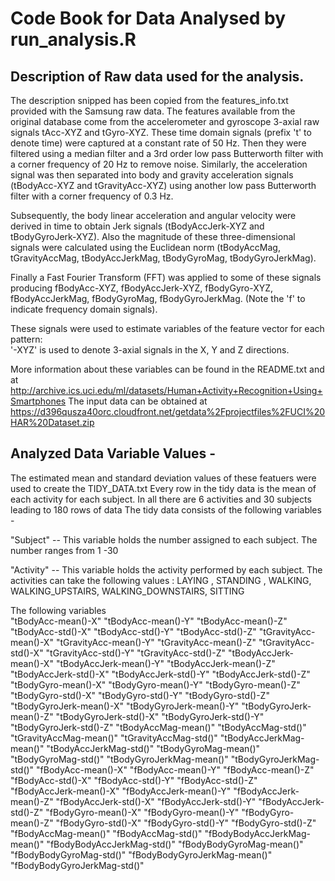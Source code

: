 # Code Book for Data Analysed by run_analysis.R 

## Description of Raw data used for the analysis. 
The description snipped has been copied from the features_info.txt provided with the Samsung raw data. 
The features available from the original database come from the accelerometer and gyroscope 3-axial raw signals tAcc-XYZ and tGyro-XYZ. 
These time domain signals (prefix 't' to denote time) were captured at a constant rate of 50 Hz. Then they were filtered using a median 
filter and a 3rd order low pass Butterworth filter with a corner frequency of 20 Hz to remove noise. Similarly, the acceleration signal
was then separated into body and gravity acceleration signals (tBodyAcc-XYZ and tGravityAcc-XYZ) using another low pass Butterworth filter 
with a corner frequency of 0.3 Hz. 

Subsequently, the body linear acceleration and angular velocity were derived in time to obtain Jerk signals (tBodyAccJerk-XYZ and tBodyGyroJerk-XYZ). 
Also the magnitude of these three-dimensional signals were calculated using the Euclidean norm (tBodyAccMag, tGravityAccMag, tBodyAccJerkMag, 
tBodyGyroMag, tBodyGyroJerkMag). 

Finally a Fast Fourier Transform (FFT) was applied to some of these signals producing fBodyAcc-XYZ, fBodyAccJerk-XYZ,
 fBodyGyro-XYZ, fBodyAccJerkMag, fBodyGyroMag, fBodyGyroJerkMag. (Note the 'f' to indicate frequency domain signals). 

These signals were used to estimate variables of the feature vector for each pattern:  
'-XYZ' is used to denote 3-axial signals in the X, Y and Z directions.

More information about these variables can be found in the README.txt and at http://archive.ics.uci.edu/ml/datasets/Human+Activity+Recognition+Using+Smartphones 
The input data can be obtained at https://d396qusza40orc.cloudfront.net/getdata%2Fprojectfiles%2FUCI%20HAR%20Dataset.zip 


## Analyzed Data Variable Values - 

The estimated mean and standard deviation values of these featuers were used to create the TIDY_DATA.txt
Every row in the tidy data is the mean of each activity for each subject. In all there are 6 activities and 30 subjects leading to 
180 rows of data
The tidy data consists of the following variables - 

"Subject" -- This variable holds the number assigned to each subject. The number ranges from 1 -30 

"Activity" -- This variable holds the activity performed by each subject. The activities can take the following values : 
	LAYING , STANDING , WALKING, WALKING_UPSTAIRS, WALKING_DOWNSTAIRS, SITTING
	
The following variables 	
"tBodyAcc-mean()-X" 
"tBodyAcc-mean()-Y" 
"tBodyAcc-mean()-Z" 
"tBodyAcc-std()-X" 
"tBodyAcc-std()-Y" 
"tBodyAcc-std()-Z"
"tGravityAcc-mean()-X" 
"tGravityAcc-mean()-Y"
"tGravityAcc-mean()-Z"
"tGravityAcc-std()-X" 
"tGravityAcc-std()-Y" 
"tGravityAcc-std()-Z"
"tBodyAccJerk-mean()-X"
"tBodyAccJerk-mean()-Y" 
"tBodyAccJerk-mean()-Z" 
"tBodyAccJerk-std()-X" 
"tBodyAccJerk-std()-Y" 
"tBodyAccJerk-std()-Z" 
"tBodyGyro-mean()-X" 
"tBodyGyro-mean()-Y" 
"tBodyGyro-mean()-Z" 
"tBodyGyro-std()-X" 
"tBodyGyro-std()-Y" 
"tBodyGyro-std()-Z"
"tBodyGyroJerk-mean()-X" 
"tBodyGyroJerk-mean()-Y"
 "tBodyGyroJerk-mean()-Z" 
 "tBodyGyroJerk-std()-X" 
 "tBodyGyroJerk-std()-Y"
"tBodyGyroJerk-std()-Z" 
"tBodyAccMag-mean()" 
"tBodyAccMag-std()" 
"tGravityAccMag-mean()" 
"tGravityAccMag-std()" 
"tBodyAccJerkMag-mean()" 
"tBodyAccJerkMag-std()"
 "tBodyGyroMag-mean()"
 "tBodyGyroMag-std()" 
 "tBodyGyroJerkMag-mean()" 
 "tBodyGyroJerkMag-std()" 
 "fBodyAcc-mean()-X"
"fBodyAcc-mean()-Y" 
"fBodyAcc-mean()-Z"
 "fBodyAcc-std()-X" 
 "fBodyAcc-std()-Y" 
 "fBodyAcc-std()-Z" 
 "fBodyAccJerk-mean()-X" 
 "fBodyAccJerk-mean()-Y" 
"fBodyAccJerk-mean()-Z" 
"fBodyAccJerk-std()-X" 
"fBodyAccJerk-std()-Y" 
"fBodyAccJerk-std()-Z" 
"fBodyGyro-mean()-X" 
"fBodyGyro-mean()-Y" 
"fBodyGyro-mean()-Z" 
"fBodyGyro-std()-X" 
"fBodyGyro-std()-Y" 
"fBodyGyro-std()-Z" 
"fBodyAccMag-mean()" 
"fBodyAccMag-std()"
"fBodyBodyAccJerkMag-mean()" 
"fBodyBodyAccJerkMag-std()" 
"fBodyBodyGyroMag-mean()" 
"fBodyBodyGyroMag-std()" 
"fBodyBodyGyroJerkMag-mean()" 
"fBodyBodyGyroJerkMag-std()"